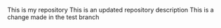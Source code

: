 This is my repository
This is an updated repository description
This is a change made in the test branch
